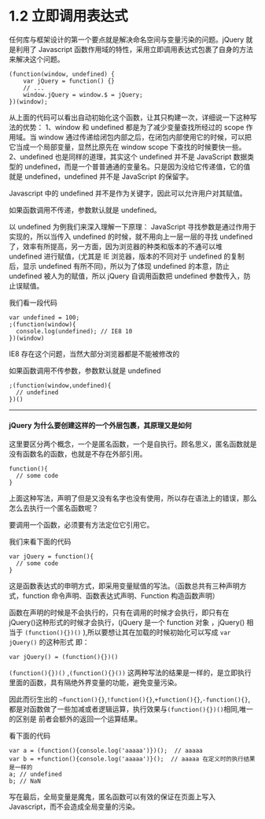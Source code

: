 # 1.2 立即调用表达式

任何库与框架设计的第一个要点就是解决命名空间与变量污染的问题。jQuery 就是利用了 Javascript 函数作用域的特性，采用立即调用表达式包裹了自身的方法来解决这个问题。

```
(function(window, undefined) {
    var jQuery = function() {}
    // ...
    window.jQuery = window.$ = jQuery;
})(window);
```

从上面的代码可以看出自动初始化这个函数，让其只构建一次，详细说一下这种写法的优势：
1、window 和 undefined 都是为了减少变量查找所经过的 scope 作用域。当 window 通过传递给闭包内部之后，在闭包内部使用它的时候，可以把它当成一个局部变量，显然比原先在 window scope 下查找的时候要快一些。
2、undefined 也是同样的道理，其实这个 undefined 并不是 JavaScript 数据类型的 undefined，而是一个普普通通的变量名。只是因为没给它传递值，它的值就是 undefined，undefined 并不是 JavaScript 的保留字。

Javascript 中的 undefined 并不是作为关键字，因此可以允许用户对其赋值。

如果函数调用不传递，参数默认就是 undefined。

以 undefined 为例我们来深入理解一下原理： JavaScript 寻找参数是通过作用于实现的，所以当传入 undefined 的时候，就不用向上一层一层的寻找 undefined 了，效率有所提高，另一方面，因为浏览器的种类和版本的不通可以堆 undefined 进行赋值，(尤其是 IE 浏览器，版本的不同对于 undefined 的复制后，显示 undefined 有所不同)，所以为了体现 undefined 的本意，防止 undefined 被人为的赋值，所以 jQuery 自调用函数把 undefined 参数传入，防止误赋值。

我们看一段代码

```
var undefined = 100;
;(function(window){
  console.log(undefined); // IE8 10
})(window)
```

IE8 存在这个问题，当然大部分浏览器都是不能被修改的

如果函数调用不传参数，参数默认就是 undefined

```
;(function(window,undefined){
  // undefined
})()
```

---

#### jQuery 为什么要创建这样的一个外层包裹，其原理又是如何

这里要区分两个概念，一个是匿名函数，一个是自执行。顾名思义，匿名函数就是没有函数名的函数，也就是不存在外部引用。

```
function(){
  // some code
}
```

上面这种写法，声明了但是又没有名字也没有使用，所以存在语法上的错误，那么怎么去执行一个匿名函数呢？

要调用一个函数，必须要有方法定位它引用它。

我们来看下面的代码

```
var jQuery = function(){
  // some code
}
```

这是函数表达式的申明方式，即采用变量赋值的写法。（函数总共有三种声明方式，function 命令声明、函数表达式声明、Function 构造函数声明）

函数在声明的时候是不会执行的，只有在调用的时候才会执行，即只有在 jQuery()这种形式的时候才会执行，(jQuery 是一个 function 对象 ，jQuery() 相当于 `(function(){})()` ),所以要想让其在加载的时候初始化可以写成
`var jQuery()` 的这种形式 即：

```
var jQuery() = (function(){})()
```

`(function(){})()` ,`(function(){}())` 这两种写法的结果是一样的，是立即执行里面的函数，具有隔绝外界变量的功能，避免变量污染。

因此而衍生出的 `~function(){}`,`!function(){}`,`+function(){}`,`-function(){}`,都是对函数做了一些加减或者逻辑运算，执行效果与`(function(){})()`相同,唯一的区别是 前者会额外的返回一个运算结果。

看下面的代码

```
var a = (function(){console.log('aaaaa')})();  // aaaaa
var b = +function(){console.log('aaaaa')}();  // aaaaa 在定义时的执行结果是一样的
a; // undefined
b; // NaN
```

写在最后，全局变量是魔鬼，匿名函数可以有效的保证在页面上写入 Javascript，而不会造成全局变量的污染。

